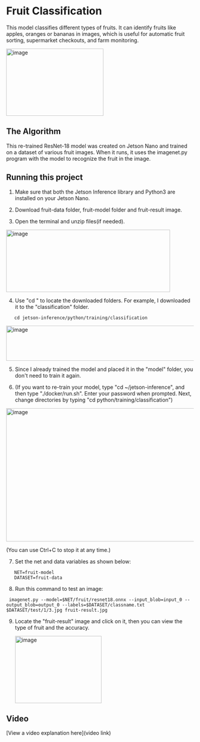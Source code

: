 # Fruit Classification
This model classifies different types of fruits. It can identify fruits like apples, oranges or bananas in images, which is useful for automatic fruit sorting, supermarket checkouts, and farm monitoring.

<img width="261" height="180" alt="image" src="https://github.com/user-attachments/assets/32aa4de5-c04a-40bf-ab3b-9032c4f38248" />


## The Algorithm
This re-trained ResNet-18 model was created on Jetson Nano and trained on a dataset of various fruit images. When it runs, it uses the imagenet.py program with the model to recognize the fruit in the image.

## Running this project
1. Make sure that both the Jetson Inference library and Python3 are installed on your Jetson Nano.

2. Download fruit-data folder, fruit-model folder and fruit-result image.

3. Open the terminal and unzip files(if needed).
<img width="440" height="167" alt="image" src="https://github.com/user-attachments/assets/519835e4-2956-4715-ad89-0b11fa649880" />


4. Use "cd <your folder paths>" to locate the downloaded folders. For example, I downloaded it to the "classification" folder.
```
   cd jetson-inference/python/training/classification
```
<img width="921" height="94" alt="image" src="https://github.com/user-attachments/assets/90b6d9f3-8173-4f9f-944b-235ce788318d" />


5. Since I already trained the model and placed it in the "model" folder, you don't need to train it again.

6. (If you want to re-train your model, type "cd ~/jetson-inference", and then type "./docker/run.sh".  Enter your password when prompted.  Next, change directories by typing "cd python/training/classification")

<img width="1414" height="357" alt="image" src="https://github.com/user-attachments/assets/8c0791ec-df50-48e4-9524-6506535021f9" />

(You can use Ctrl+C to stop it at any time.)

7. Set the net and data variables as shown below:
```
   NET=fruit-model
   DATASET=fruit-data
```

8. Run this command to test an image:
```
 imagenet.py --model=$NET/fruit/resnet18.onnx --input_blob=input_0 --output_blob=output_0 --labels=$DATASET/classname.txt $DATASET/test/1/3.jpg fruit-result.jpg
```

9. Locate the "fruit-result" image and click on it, then you can view the type of fruit and the accuracy.
   
   <img width="232" height="180" alt="image" src="https://github.com/user-attachments/assets/60011bdc-daa2-40fb-830e-3db91163e804" />

## Video
[View a video explanation here](video link)
